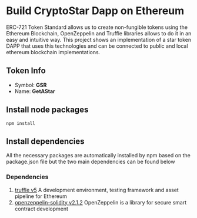 # Build CryptoStar Dapp on Ethereum

ERC-721 Token Standard allows us to create non-fungible tokens using the Ethereum Blockchain, OpenZeppelin and Truffle libraries allows to do it in an easy
and intuitive way. This project shows an implementation of a star token DAPP that uses this technologies and can be connected to public and local ethereum
blockchain implementations.

## Token Info

* Symbol: __GSR__
* Name: __GetAStar__

## Install node packages

`npm install`

## Install dependencies

All the necessary packages are automatically installed by npm based on the package.json file but the two main dependencies can be found below

### Dependencies

1. [truffle v5](https://truffleframework.com/) A development environment, testing framework and asset pipeline for Ethereum
2. [openzeppelin-solidity v2.1.2](https://github.com/OpenZeppelin/openzeppelin-solidity) OpenZeppelin is a library for secure smart contract development